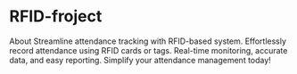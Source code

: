 # RFID-froject
About Streamline attendance tracking with RFID-based system. Effortlessly record attendance using RFID cards or tags. Real-time monitoring, accurate data, and easy reporting. Simplify your attendance management today!
